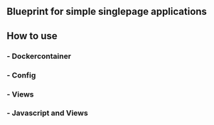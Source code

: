 ## Blueprint for simple singlepage applications

## How to use
### - Dockercontainer
### - Config
### - Views
### - Javascript and Views

